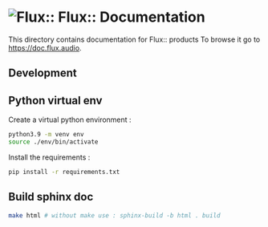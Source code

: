 # ![Flux::](include/favicon-32x32.png ':class=img-title') Flux:: Documentation

This directory contains documentation for Flux:: products
To browse it go to https://doc.flux.audio.

## Development

## Python virtual env

Create a virtual python environment :

```sh
python3.9 -m venv env
source ./env/bin/activate
```

Install the requirements :

```sh
pip install -r requirements.txt
```

## Build sphinx doc

```sh
make html # without make use : sphinx-build -b html . build
```


